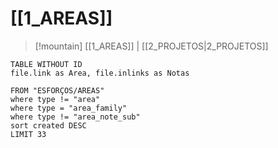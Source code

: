 
# [[1_AREAS]]

> [!mountain] [[1_AREAS]] | [[2_PROJETOS|2_PROJETOS]] 

``` dataview
TABLE WITHOUT ID
file.link as Area, file.inlinks as Notas

FROM "ESFORÇOS/AREAS"
where type != "area"
where type = "area_family"
where type != "area_note_sub"
sort created DESC
LIMIT 33
```

